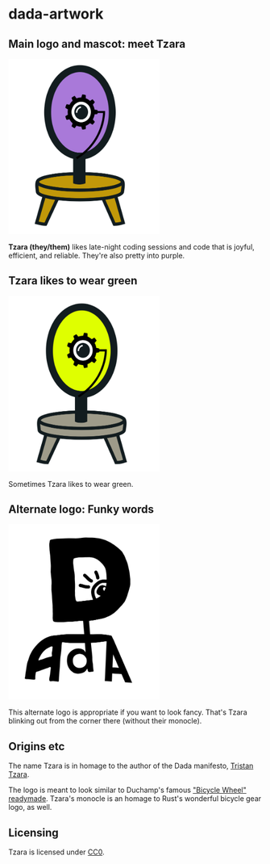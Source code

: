 # dada-artwork

## Main logo and mascot: meet Tzara

<a href="https://raw.githubusercontent.com/dada-lang/dada-artwork/main/dada.svg"><img src="dada.svg" width="300" alt="Tzara"></img></a>

**Tzara (they/them)** likes late-night coding sessions and code that is joyful, efficient, and reliable. They're also pretty into purple.

## Tzara likes to wear green

<a href="https://raw.githubusercontent.com/dada-lang/dada-artwork/main/dada-acid-green.svg"><img src="dada-acid-green.svg" width="300" alt="Tzara in 'acid green'"></img></a>

Sometimes Tzara likes to wear green.

## Alternate logo: Funky words

<a href="https://raw.githubusercontent.com/dada-lang/dada-artwork/main/dada-acid-green.svg"><img src="dada-letters.svg" width="300" alt="Word-based logo"></img></a>

This alternate logo is appropriate if you want to look fancy. That's Tzara blinking out from the corner there (without their monocle).

## Origins etc

The name Tzara is in homage to the author of the Dada manifesto, [Tristan Tzara](https://en.wikipedia.org/wiki/Tristan_Tzara).

The logo is meant to look similar to Duchamp's famous ["Bicycle Wheel" readymade](https://en.wikipedia.org/wiki/Bicycle_Wheel). Tzara's monocle is an homage to Rust's wonderful bicycle gear logo, as well.

## Licensing

Tzara is licensed under [CC0](https://github.com/dada-lang/dada-artwork/blob/main/LICENSE).

